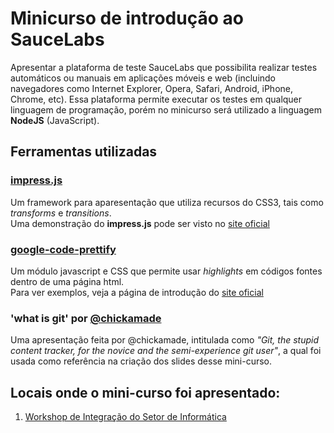 Minicurso de introdução ao SauceLabs
====================================

Apresentar a plataforma de teste SauceLabs que possibilita realizar testes automáticos ou manuais em aplicações móveis e web (incluindo navegadores como Internet Explorer, Opera, Safari, Android, iPhone, Chrome, etc). Essa plataforma permite executar os testes em qualquer linguagem de programação, porém no minicurso será utilizado a linguagem **NodeJS** (JavaScript).

## Ferramentas utilizadas

### [impress.js](https://github.com/bartaz/impress.js)
Um framework para aparesentação que utiliza recursos do CSS3, tais como _transforms_ e _transitions_. <br>
Uma demonstração do **impress.js** pode ser visto no [site oficial](http://bartaz.github.com/impress.js)

### [google-code-prettify](https://code.google.com/p/google-code-prettify/)
Um módulo javascript e CSS que permite usar _highlights_ em códigos fontes dentro de uma página html. <br>
Para ver exemplos, veja a página de introdução do [site oficial](http://google-code-prettify.googlecode.com/svn/trunk/README.html)

### 'what is git' por [@chickamade](http://twitter.com/chickamade)
Uma apresentação feita por @chickamade, intitulada como _"Git, the stupid content tracker, for the novice and the semi-experience git user"_, a qual foi usada como referência na criação dos slides desse mini-curso.


## Locais onde o mini-curso foi apresentado:
1. [Workshop de Integração do Setor de Informática](www.icei.pucminas.br/wisi/)
